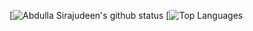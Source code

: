 [![Abdulla Sirajudeen's github status](https://github-readme-stats.vercel.app/api?username=abdullasirajudeen&show_icons=true&count_private=true&hide_border=false&title_color=eb0029&icon_color=eb0029&include_all_commits=true)
[![Top Languages](https://github-readme-stats.vercel.app/api/top-langs/?username=abdullasirajudeen&layout=compact)
